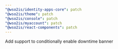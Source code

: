 ```yaml
---
"@wso2is/identity-apps-core": patch
"@wso2is/theme": patch
"@wso2is/console": patch
"@wso2is/myaccount": patch
"@wso2is/react-components": patch
---
```


Add support to conditionally enable downtime banner
